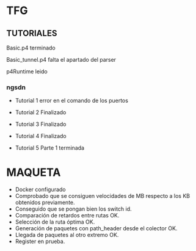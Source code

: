 # TFG

## TUTORIALES
Basic.p4 terminado


Basic_tunnel.p4 falta el apartado del parser



p4Runtime leido


### ngsdn

* Tutorial 1 error en el comando de los puertos

* Tutorial 2 Finalizado

* Tutorial 3 Finalizado

* Tutorial 4 Finalizado

* Tutorial 5 Parte 1 terminada

# MAQUETA

* Docker configurado
* Comprobado que se consiguen velocidades de MB respecto a los KB obtenidos previamente.
* Conseguido que se pongan bien los switch id.
* Comparación de retardos entre rutas OK.
* Selección de la ruta óptima OK.
* Generación de paquetes con path_header desde el colector OK.
* Llegada de paquetes al otro extremo OK.
* Register en prueba.
